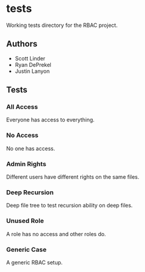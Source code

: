 tests
===

Working tests directory for the RBAC project. 

Authors
-------

* Scott Linder
* Ryan DePrekel
* Justin Lanyon

Tests
-------

### All Access

Everyone has access to everything.

### No Access

No one has access.

### Admin Rights

Different users have different rights on the same files.

### Deep Recursion

Deep file tree to test recursion ability on deep files.

### Unused Role

A role has no access and other roles do.

### Generic Case

A generic RBAC setup.
